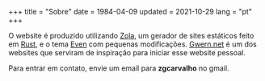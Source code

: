 +++
title = "Sobre"
date = 1984-04-09
updated = 2021-10-29
lang = "pt"
+++

O website é produzido utilizando [Zola](https://www.getzola.org/), um gerador de sites estáticos feito em [Rust](https://www.rust-lang.org/), e o tema [Even](https://www.getzola.org/themes/even/) com pequenas modificações. [Gwern.net](https://www.gwern.net/index) é um dos websites que serviram de inspiração para iniciar esse website pessoal.

Para entrar em contato, envie um email para **zgcarvalho** no gmail.

